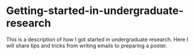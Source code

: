 # Getting-started-in-undergraduate-research
This is a description of how I got started in undergraduate research. Here I will share tips and tricks from writing emails to preparing a poster.
